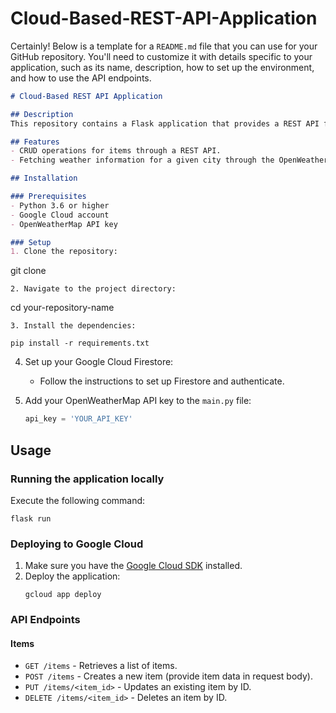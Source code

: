 # Cloud-Based-REST-API-Application
Certainly! Below is a template for a `README.md` file that you can use for your GitHub repository. You'll need to customize it with details specific to your application, such as its name, description, how to set up the environment, and how to use the API endpoints.

```markdown
# Cloud-Based REST API Application

## Description
This repository contains a Flask application that provides a REST API for managing a collection of items stored in a Google Cloud Firestore database. Additionally, the application integrates an external REST service to fetch weather data.

## Features
- CRUD operations for items through a REST API.
- Fetching weather information for a given city through the OpenWeatherMap API.

## Installation

### Prerequisites
- Python 3.6 or higher
- Google Cloud account
- OpenWeatherMap API key

### Setup
1. Clone the repository:
   ```
   git clone 
   ```
2. Navigate to the project directory:
   ```
   cd your-repository-name
   ```
3. Install the dependencies:

   pip install -r requirements.txt
   ```
  
4. Set up your Google Cloud Firestore:
   - Follow the instructions [](https://cloud.google.com/firestore/docs/quickstart-servers) to set up Firestore and authenticate.

5. Add your OpenWeatherMap API key to the `main.py` file:
   ```python
   api_key = 'YOUR_API_KEY'
   ```

## Usage

### Running the application locally
Execute the following command:
```
flask run
```

### Deploying to Google Cloud
1. Make sure you have the [Google Cloud SDK](https://cloud.google.com/sdk) installed.
2. Deploy the application:
   ```
   gcloud app deploy
   ```

### API Endpoints

#### Items
- `GET /items` - Retrieves a list of items.
- `POST /items` - Creates a new item (provide item data in request body).
- `PUT /items/<item_id>` - Updates an existing item by ID.
- `DELETE /items/<item_id>` - Deletes an item by ID.


